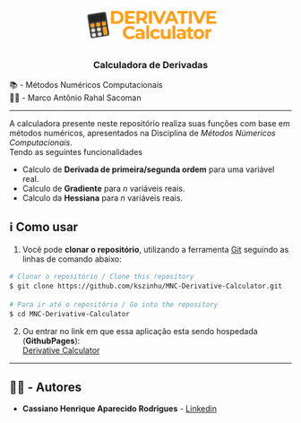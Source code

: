 <div  align="center">
    <h1>
        <img  src="./assets/images/logo.svg"  width="250px"><br/>
    </h1>
    <h3>
        Calculadora de Derivadas
    </h3>
</div>

📚 - Métodos Numéricos Computacionais  
👨‍🏫 - Marco Antônio Rahal Sacoman

---
A calculadora presente neste repositório realiza suas funções com base em métodos numéricos, apresentados na Disciplina de *Métodos Númericos Computacionais*.  
Tendo as seguintes funcionalidades
- Calculo de **Derivada de primeira/segunda ordem** para uma variável real.
- Calculo de **Gradiente** para *n* variáveis reais.
- Calculo da **Hessiana** para *n* variáveis reais.

## ℹ Como usar

1. Você pode **clonar o repositório**, utilizando a ferramenta [Git](https://git-scm.com) seguindo as linhas de comando abaixo:

```bash
# Clonar o repositório / Clone this repository
$ git clone https://github.com/kszinhu/MNC-Derivative-Calculator.git

# Para ir até o repositório / Go into the repository
$ cd MNC-Derivative-Calculator
```

2. Ou entrar no link em que essa aplicação esta sendo hospedada (**GithubPages**):  
[Derivative Calculator](https://kszinhu.github.io/MNC-Derivative-Calculator/)

---

## 👨‍💻 - Autores

- **Cassiano Henrique Aparecido Rodrigues** - [Linkedin](https://www.linkedin.com/in/cassiano-rodrigues-28bb8b16a/)
